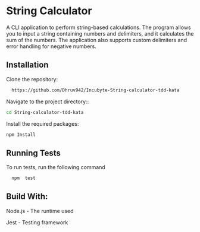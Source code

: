 # String Calculator

A CLI application to perform string-based calculations. The program allows you to input a string containing numbers and delimiters, and it calculates the sum of the numbers. The application also supports custom delimiters and error handling for negative numbers.

## Installation

Clone the repository:

```bash
  https://github.com/Dhruv942/Incubyte-String-calculator-tdd-kata
```

Navigate to the project directory::

```bash
cd String-calculator-tdd-kata

```

Install the required packages:

```bash
npm Install

```

## Running Tests

To run tests, run the following command

```bash
  npm  test
```

## Build With:

Node.js - The runtime used

Jest - Testing framework
